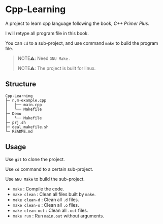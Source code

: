 # Cpp-Learning

A project to learn cpp language following the book, _C++ Primer Plus_.

I will retype all program file in this book.

You can `cd` to a sub-project, and use command `make` to build the program file.

> NOTE:warning:: Need `GNU Make` .
>
> NOTE:warning:: The project is built for linux.

## Structure

```
Cpp-Learning
├─ n.m-example.cpp
│   ├── main.cpp
│   └── Makefile
├─ Demo
│   └── Makefile
├─ prj.sh
├─ deal_makefile.sh
└─ README.md
```

## Usage

Use `git` to clone the project.

Use `cd` command to a certain sub-project.

Use `GNU Make` to build the sub-project.

- `make` : Compile the code.
- `make clean` : Clean all files built by `make`.
- `make clean-d` : Clean all `.d` files.
- `make clean-o` : Clean all `.o` files.
- `make clean-out` : Clean all `.out` files.
- `make run` : Run `main.out` without arguments.
